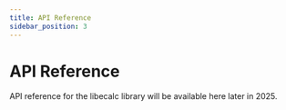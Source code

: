 ```yaml
---
title: API Reference
sidebar_position: 3
---
```


# API Reference
API reference for the libecalc library will be available here later in 2025.
